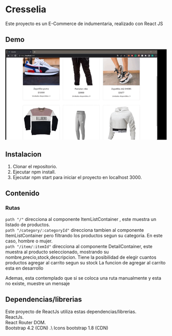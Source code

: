 # Cresselia
Este proyecto es un E-Commerce de indumentaria, realizado con React JS

## Demo
 ![](./src/assets/gif/preEntrega.gif)

## Instalacion
1) Clonar el repositorio.
2) Ejecutar npm install.
3) Ejecutar npm start para iniciar el proyecto en localhost 3000.

## Contenido
### Rutas
`path "/"` direcciona al componente ItemListContainer , este muestra un listado de productos.\
`path "/category/:categoryId"` direcciona tambien al componente ItemListContainer pero filtrando los productos
segun su categoria. En este caso, hombre o mujer.\
`path "/item/:itemId"` direcciona al componente DetailContainer, este muestra al producto seleccionado, mostrando su nombre,precio,stock,descripcion. Tiene la posibilidad de elegir cuantos productos agregar al carrito segun su stock
La funcion de agregar al carrito esta en desarrollo

Ademas, esta contemplado que si se coloca una ruta manualmente y esta no existe, muestre un mensaje 

## Dependencias/librerias
Este proyecto de ReactJs utiliza estas dependencias/librerias.\
ReactJs.\
React Router DOM.\
Bootstrap 4.2 (CDN) .\ 
Icons bootstrap 1.8 (CDN)
